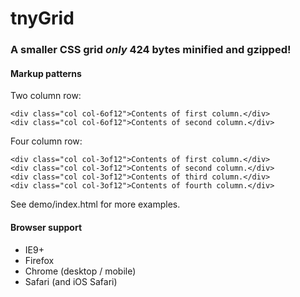 # tnyGrid
### A smaller CSS grid *only* 424 bytes minified and gzipped!

#### Markup patterns

Two column row:

    <div class="col col-6of12">Contents of first column.</div>
    <div class="col col-6of12">Contents of second column.</div>


Four column row:

    <div class="col col-3of12">Contents of first column.</div>
    <div class="col col-3of12">Contents of second column.</div>
    <div class="col col-3of12">Contents of third column.</div>
    <div class="col col-3of12">Contents of fourth column.</div>


See demo/index.html for more examples.

#### Browser support

* IE9+
* Firefox
* Chrome (desktop / mobile)
* Safari (and iOS Safari)
